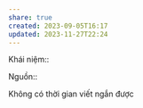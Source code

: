 ```yaml
---
share: true
created: 2023-09-05T16:17
updated: 2023-11-27T22:24
---
```


Khái niệm:: 

Nguồn:: 

Không có thời gian viết ngắn được